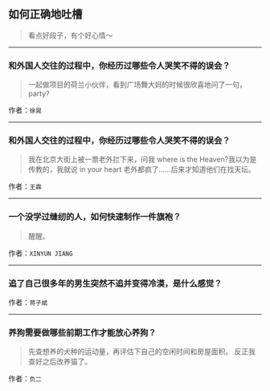 ## 如何正确地吐槽

> 看点好段子，有个好心情～


 
---

### 和外国人交往的过程中，你经历过哪些令人哭笑不得的误会？

> 一起做项目的荷兰小伙伴，看到广场舞大妈的时候很欣喜地问了一句，party?


作者：`徐晃`

---

### 和外国人交往的过程中，你经历过哪些令人哭笑不得的误会？

> 我在北京大街上被一票老外拦下来，问我 where is the Heaven?我以为是传教的，我就说 in your heart 老外都疯了……后来才知道他们在找天坛。


作者：`王霖`

---

### 一个没学过缝纫的人，如何快速制作一件旗袍？

> 醒醒。


作者：`XINYUN JIANG`

---

### 追了自己很多年的男生突然不追并变得冷漠，是什么感觉？

> 


作者：`蒋子斌`

---

### 养狗需要做哪些前期工作才能放心养狗？

> 先查想养的犬种的运动量，再评估下自己的空闲时间和房屋面积。
> 反正我查好之后改养猫了。


作者：`负二`